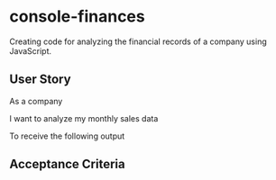 # console-finances
Creating code for analyzing the financial records of a company using JavaScript.

## User Story

As a company

I want to analyze my monthly sales data

To receive the following output


## Acceptance Criteria
